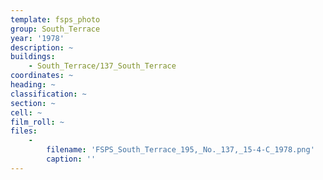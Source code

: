 ```yaml
---
template: fsps_photo
group: South_Terrace
year: '1978'
description: ~
buildings:
    - South_Terrace/137_South_Terrace
coordinates: ~
heading: ~
classification: ~
section: ~
cell: ~
film_roll: ~
files:
    -
        filename: 'FSPS_South_Terrace_195,_No._137,_15-4-C_1978.png'
        caption: ''
---
```

